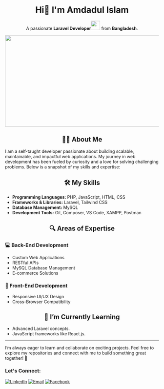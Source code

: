 <div align="center">
  
# Hi👋 I'm Amdadul Islam
A passionate **Laravel Developer**<img src="https://media.giphy.com/media/WUlplcMpOCEmTGBtBW/giphy.gif" width="30"> from **Bangladesh**. 
</div>
<div align="center">
  <img src="https://media.giphy.com/media/dWesBcTLavkZuG35MI/giphy.gif" width="600" height="300"/>
</div>

<div align="center">
  
## :man_technologist: About Me

</div>

I am a self-taught developer passionate about building scalable, maintainable, and impactful web applications. My journey in web development has been fueled by curiosity and a love for solving challenging problems. Below is a snapshot of my skills and expertise:

<div align="center">
  
## 🛠️ My Skills

</div>

- **Programming Languages:** PHP, JavaScript, HTML, CSS
- **Frameworks & Libraries:** Laravel, Tailwind CSS
- **Database Management:** MySQL
- **Development Tools:** Git, Composer, VS Code, XAMPP, Postman

<div align="center">
  
## 🔍 Areas of Expertise

</div>

### 💻 Back-End Development
- Custom Web Applications
- RESTful APIs
- MySQL Database Management
- E-commerce Solutions

### 🎨 Front-End Development
- Responsive UI/UX Design
- Cross-Browser Compatibility

<div align="center">
  
## 🌱 I’m Currently Learning

</div>

- Advanced Laravel concepts.
- JavaScript frameworks like React.js.

---
I’m always eager to learn and collaborate on exciting projects. Feel free to explore my repositories and connect with me to build something great together! 🚀

### Let's Connect:   
[![LinkedIn](https://img.shields.io/badge/LinkedIn-connect-blue)](https://www.linkedin.com/in/amdadul-islam-bd/)  [![Email](https://img.shields.io/badge/Email-contact-blue)](mailto:emdadctg92@gmail.com) [![Facebook](https://img.shields.io/badge/Facebook-connect-blue)](https://www.facebook.com/eialam/)
